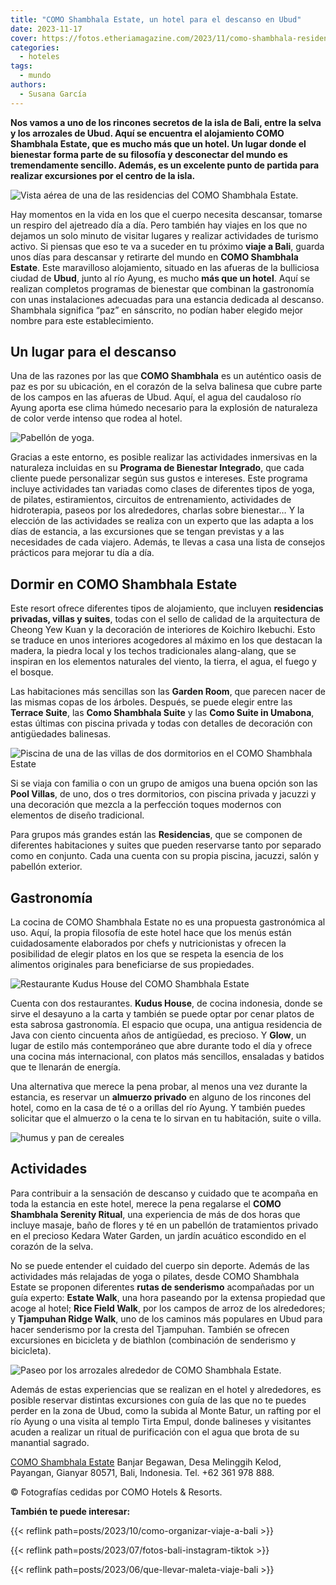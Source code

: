 ```yaml
---
title: "COMO Shambhala Estate, un hotel para el descanso en Ubud"
date: 2023-11-17
cover: https://fotos.etheriamagazine.com/2023/11/como-shambhala-residencia-Tirta-Ening.jpg
categories: 
  - hoteles
tags: 
  - mundo
authors: 
  - Susana García
---
```


**Nos vamos a uno de los rincones secretos de la isla de Bali, entre la selva y los 
arrozales de Ubud. Aquí se encuentra el alojamiento COMO Shambhala Estate, que es mucho 
más que un hotel. Un lugar donde el bienestar forma parte de su filosofía y desconectar 
del mundo es tremendamente sencillo. Además, es un excelente punto de partida para 
realizar excursiones por el centro de la isla.** 

![Vista aérea de una de las residencias del COMO Shambhala Estate.](https://fotos.etheriamagazine.com/2023/11/como-shambhala-residencia-Tirta-Ening.jpg "Vista aérea de una de las residencias del COMO Shambhala Estate.")

Hay momentos en la vida en los que el cuerpo necesita descansar, tomarse un respiro del 
ajetreado día a día. Pero también hay viajes en los que no dejamos un solo minuto de 
visitar lugares y realizar actividades de turismo activo. Si piensas que eso te va a 
suceder en tu próximo **viaje a Bali**, guarda unos días para descansar y retirarte del 
mundo en **COMO Shambhala Estate**. Este maravilloso alojamiento, situado en las afueras 
de la bulliciosa ciudad de **Ubud**, junto al río Ayung, es mucho **más que un hotel**. 
Aquí se realizan completos programas de bienestar que combinan la gastronomía con unas 
instalaciones adecuadas para una estancia dedicada al descanso. Shambhala significa 
“paz” en sánscrito, no podían haber elegido mejor nombre para este establecimiento. 

## Un lugar para el descanso

Una de las razones por las que **COMO Shambhala** es un auténtico oasis de paz es por su 
ubicación, en el corazón de la selva balinesa que cubre parte de los campos en las 
afueras de Ubud. Aquí, el agua del caudaloso río Ayung aporta ese clima húmedo necesario 
para la explosión de naturaleza de color verde intenso que rodea al hotel. 

![Pabellón de yoga.](https://fotos.etheriamagazine.com/2023/11/como-shambhala-pabellon-yoga.jpg "Pabellón de yoga.")

Gracias a este entorno, es posible realizar las actividades inmersivas en la naturaleza 
incluidas en su **Programa de Bienestar Integrado**, que cada cliente puede personalizar 
según sus gustos e intereses. Este programa incluye actividades tan variadas como clases 
de diferentes tipos de yoga, de pilates, estiramientos, circuitos de entrenamiento, 
actividades de hidroterapia, paseos por los alrededores, charlas sobre bienestar… Y la 
elección de las actividades se realiza con un experto que las adapta a los días de 
estancia, a las excursiones que se tengan previstas y a las necesidades de cada viajero. 
Además, te llevas a casa una lista de consejos prácticos para mejorar tu día a día. 

## Dormir en COMO Shambhala Estate

Este resort ofrece diferentes tipos de alojamiento, que incluyen **residencias privadas, 
villas y suites**, todas con el sello de calidad de la arquitectura de Cheong Yew Kuan y 
la decoración de interiores de Koichiro Ikebuchi. Esto se traduce en unos interiores 
acogedores al máximo en los que destacan la madera, la piedra local y los techos 
tradicionales alang-alang, que se inspiran en los elementos naturales del viento, la 
tierra, el agua, el fuego y el bosque. 

Las habitaciones más sencillas son las **Garden Room**, que parecen nacer de las mismas 
copas de los árboles. Después, se puede elegir entre las **Terrace Suite**, las **Como 
Shambhala Suite** y las **Como Suite in Umabona**, estas últimas con piscina privada y 
todas con detalles de decoración con antigüedades balinesas. 

![Piscina de una de las villas de dos dormitorios en el COMO Shambhala Estate](https://fotos.etheriamagazine.com/2023/11/como-shambhala-villa-dos-habitaciones.jpg "Piscina de una de las villas de dos dormitorios.")

Si se viaja con familia o con un grupo de amigos una buena opción son las **Pool 
Villas**, de uno, dos o tres dormitorios, con piscina privada y jacuzzi y una decoración 
que mezcla a la perfección toques modernos con elementos de diseño tradicional. 

Para grupos más grandes están las **Residencias**, que se componen de diferentes 
habitaciones y suites que pueden reservarse tanto por separado como en conjunto. Cada 
una cuenta con su propia piscina, jacuzzi, salón y pabellón exterior. 

## Gastronomía

La cocina de COMO Shambhala Estate no es una propuesta gastronómica al uso. Aquí, la 
propia filosofía de este hotel hace que los menús están cuidadosamente elaborados por 
chefs y nutricionistas y ofrecen la posibilidad de elegir platos en los que se respeta 
la esencia de los alimentos originales para beneficiarse de sus propiedades. 

![Restaurante Kudus House del COMO Shambhala Estate](https://fotos.etheriamagazine.com/2023/11/como-shambhala-Kudus-House.jpg "Restaurante Kudus House.")

Cuenta con dos restaurantes. **Kudus House**, de cocina indonesia, donde se sirve el 
desayuno a la carta y también se puede optar por cenar platos de esta sabrosa 
gastronomía. El espacio que ocupa, una antigua residencia de Java con ciento cincuenta 
años de antigüedad, es precioso. Y **Glow**, un lugar de estilo más contemporáneo que 
abre durante todo el día y ofrece una cocina más internacional, con platos más 
sencillos, ensaladas y batidos que te llenarán de energía. 

Una alternativa que merece la pena probar, al menos una vez durante la estancia, es 
reservar un **almuerzo privado** en alguno de los rincones del hotel, como en la casa de 
té o a orillas del río Ayung. Y también puedes solicitar que el almuerzo o la cena te lo 
sirvan en tu habitación, suite o villa. 

![humus y pan de cereales](https://fotos.etheriamagazine.com/2023/11/como-shambhala-comida-saludable-hummus.jpg "La cocina saludable es una de las señas de identidad de COMO Shambhala Estate.")

## Actividades

Para contribuir a la sensación de descanso y cuidado que te acompaña en toda la estancia 
en este hotel, merece la pena regalarse el **COMO Shambhala Serenity Ritual**, una 
experiencia de más de dos horas que incluye masaje, baño de flores y té en un pabellón 
de tratamientos privado en el precioso Kedara Water Garden, un jardín acuático escondido 
en el corazón de la selva. 

No se puede entender el cuidado del cuerpo sin deporte. Además de las actividades más 
relajadas de yoga o pilates, desde COMO Shambhala Estate se proponen diferentes **rutas 
de senderismo** acompañadas por un guía experto: **Estate Walk**, una hora paseando por 
la extensa propiedad que acoge al hotel; **Rice Field Walk**, por los campos de arroz de 
los alrededores; y **Tjampuhan Ridge Walk**, uno de los caminos más populares en Ubud 
para hacer senderismo por la cresta del Tjampuhan. También se ofrecen excursiones en 
bicicleta y de biathlon (combinación de senderismo y bicicleta). 

![Paseo por los arrozales alrededor de COMO Shambhala Estate.](https://fotos.etheriamagazine.com/2023/11/como-shambhala-paseo-arrozales.jpg "Paseo por los arrozales alrededor de COMO Shambhala Estate.")

Además de estas experiencias que se realizan en el hotel y alrededores, es posible 
reservar distintas excursiones con guía de las que no te puedes perder en la zona de 
Ubud, como la subida al Monte Batur, un rafting por el río Ayung o una visita al templo 
Tirta Empul, donde balineses y visitantes acuden a realizar un ritual de purificación 
con el agua que brota de su manantial sagrado. 

[COMO Shambhala Estate](https://www.comohotels.com/bali/como-shambhala-estate) Banjar 
Begawan, Desa Melinggih Kelod, Payangan, Gianyar 80571, Bali, Indonesia. Tel. +62 361 
978 888. 

© Fotografías cedidas por COMO Hotels & Resorts. 

**También te puede interesar:** 

{{< reflink path=posts/2023/10/como-organizar-viaje-a-bali >}} 

{{< reflink path=posts/2023/07/fotos-bali-instagram-tiktok >}} 

{{< reflink path=posts/2023/06/que-llevar-maleta-viaje-bali >}}
